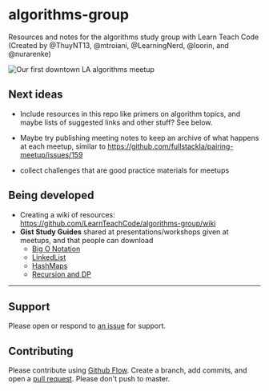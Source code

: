 # algorithms-group
Resources and notes for the algorithms study group with Learn Teach Code (Created by @ThuyNT13, @mtroiani, @LearningNerd, @loorin, and @nurarenke)

![Our first downtown LA algorithms meetup](https://secure.meetupstatic.com/photos/event/2/8/1/8/highres_467050264.jpeg)

## Next ideas

  - Include resources in this repo like primers on algorithm topics, and maybe lists of suggested links and other stuff? See below.
  
  - Maybe try publishing meeting notes to keep an archive of what happens at each meetup, similar to https://github.com/fullstackla/pairing-meetup/issues/159
  
  - collect challenges that are good practice materials for meetups


## Being developed

   - Creating a wiki of resources: https://github.com/LearnTeachCode/algorithms-group/wiki
   - **Gist Study Guides** shared at presentations/workshops given at meetups, and that people can download
     - [Big O Notation](https://gist.github.com/ThuyNT13/16bc1cf4242e5e2ba84d20c47be793b0)
     - [LinkedList](https://gist.github.com/ThuyNT13/85815881d64061ef3e21671a233f8e43)
     - [HashMaps](https://gist.github.com/mtroiani/e03e48aa23b7e46b151d52ac042a8fa3)
     - [Recursion and DP](https://gist.github.com/mtroiani/b30108f4cae4ccd1d511ee6dd53f2949)
     
---    

## Support

Please open or respond to [an issue](https://github.com/LearnTeachCode/algorithms-group/issues) for support.

## Contributing

Please contribute using [Github Flow](https://guides.github.com/introduction/flow/). Create a branch, add commits, and open a [pull request](https://github.com/LearnTeachCode/algorithms-group/pulls). Please don't push to master.
